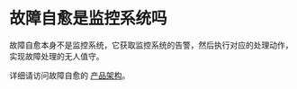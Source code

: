 # 故障自愈是监控系统吗

故障自愈本身不是监控系统，它获取监控系统的告警，然后执行对应的处理动作，实现故障处理的无人值守。

详细请访问故障自愈的 [产品架构](../Architecture/Product_Architecture.md)。
